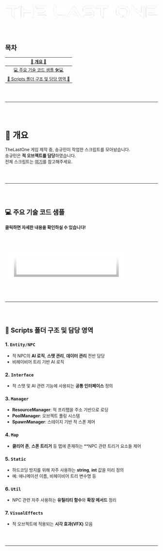 <br><br>

<p align="center">
  <img src="https://github.com/Neronem/TheLastOne_Public/blob/main/Images/img_TheLastOne.png" alt="img_TheLastOne.png" />
</p>

<br><br>

<a name="목차"></a>
## 목차

|                   [🧐 개요 🧐](#project)                   |
|:--------------------------------------------------------:|
|              [💻 주요 기술 코드 샘플 🛠💻](#sample)              |
|         [📁 Scripts 폴더 구조 및 담당 영역 📁](#scripts)          |

<br><br>

---

<br><br>

<a name="project"></a>
# 🧐 개요
TheLastOne 게임 제작 중, 송규민이 작업한 스크립트를 모아놨습니다. <br>
송규민은 **적 오브젝트를 담당**하였습니다.  
전체 스크립트는 [여기](https://github.com/Neronem/TheLastOne_Public)를 참고해주세요.

<br><br>

---

<br><br>

<a name="sample"></a>
## 💻 주요 기술 코드 샘플
#### 클릭하면 자세한 내용을 확인하실 수 있습니다!

<br>

[<img width="400" src="">](https://github.com/Neronem/TheLastOne_GyuminOnly/tree/main/1.%20AI%20%EA%B5%AC%ED%98%84) <br>
[<img width="400" src="https://github.com/Neronem/TheLastOne_Public/blob/main/Images/%EC%BD%94%EB%93%9C%EA%B5%AC%ED%98%84%20%EC%83%98%ED%94%8C_%EC%8A%A4%ED%8F%B0%EC%A0%84%EB%9E%B5.png">](https://github.com/Neronem/TheLastOne_GyuminOnly/tree/main/2.%20%ED%9A%A8%EC%9C%A8%EC%A0%81%EC%9D%B8%20%EC%8A%A4%ED%8F%B0%20%EC%A0%84%EB%9E%B5)


<br><br>

---

<br><br>

<a name="scripts"></a>
## 📁 Scripts 폴더 구조 및 담당 영역

### 1. `Entity/NPC`
- 적 NPC의 **AI 로직**, **스탯 관리**, **데이터 관리** 전반 담당
- 비헤이비어 트리 기반 AI 로직

### 2. `Interface`
- 적 스탯 및 AI 관련 기능에 사용되는 **공통 인터페이스** 정의

### 3. `Manager`
- **ResourceManager**: 적 프리팹을 주소 기반으로 로딩
- **PoolManager**: 오브젝트 풀링 시스템
- **SpawnManager**: 스테이지 기반 적 스폰 제어

### 4. `Map`
- **클리어 존**, **스폰 트리거** 등 맵에 존재하는 **NPC 관련 트리거 요소들 제어

### 5. `Static`
- 하드코딩 방지를 위해 자주 사용하는 **string**, **int** 값을 미리 정의
- 예: 애니메이션 이름, 비헤이비어 트리 변수명 등

### 6. `Util`
- NPC 관련 자주 사용하는 **유틸리티 함수**와 **확장 메서드** 정리

### 7. `VisualEffects`
- 적 오브젝트에 적용되는 **시각 효과(VFX)** 모음

<br><br>

---